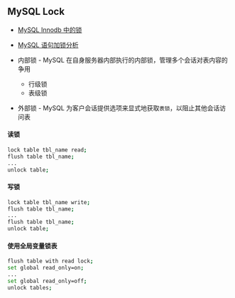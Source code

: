 ## MySQL Lock

* [MySQL Innodb 中的锁](https://zhuanlan.zhihu.com/p/31875702)
* [MySQL 语句加锁分析](https://mp.weixin.qq.com/s?__biz=MzIxNTQ3NDMzMw==&mid=2247484169&idx=1&sn=f06eac890ea0f0810cedd6a2ca62fdd3&scene=19#wechat_redirect)

* 内部锁 - MySQL 在自身服务器内部执行的内部锁，管理多个会话对表内容的争用
  * 行级锁
  * 表级锁
* 外部锁 - MySQL 为客户会话提供选项来显式地获取`表锁`，以阻止其他会话访问表



#### 读锁

```bash
lock table tbl_name read;
flush table tbl_name;
...
unlock table;
```

#### 写锁

```bash
lock table tbl_name write;
flush table tbl_name;
...
flush table tbl_name;
unlock table;
```

#### 使用全局变量锁表
```bash
flush table with read lock;
set global read_only=on;
...
set global read_only=off;
unlock tables;
```
